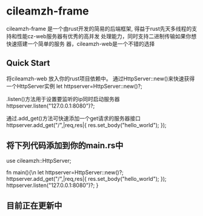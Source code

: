 cileamzh-frame
===============================
cileamzh-frame 是一个由rust开发的简易的后端框架,
得益于rust先天多线程的支持和性能cz-web服务器有优秀的高并发
处理能力，同时支持二进制传输如果你想快速搭建一个简单的服务
器，cileamzh-web是一个不错的选择

Quick Start
-----------------------------------
将cileamzh-web 放入你的rust项目依赖中。
通过HttpServer::new()来快速获得一个HttpServer实例
let httpserver=HttpServer::new()?;

.listen()方法用于设置要监听的ip同时启动服务器
httpserver.listen("127.0.0.1:8080")?;

通过.add_get()方法可快速添加一个get请求的服务器接口
httpserver.add_get("/",|req,res|{
    res.set_body("hello_world");
});

将下列代码添加到你的main.rs中
---------------------
use cileamzh::HttpServer;

fn main(){\n
    let httpserver=HttpServer::new()?;
    httpserver.add_get("/",|req,res|{
    res.set_body("hello_world");
});
    httpserver.listen("127.0.0.1:8080")?;
}


目前正在更新中
--------------------------------